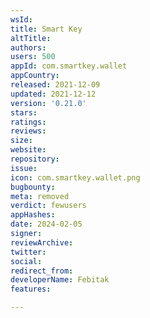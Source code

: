 ```yaml
---
wsId: 
title: Smart Key
altTitle: 
authors: 
users: 500
appId: com.smartkey.wallet
appCountry: 
released: 2021-12-09
updated: 2021-12-12
version: '0.21.0'
stars: 
ratings: 
reviews: 
size: 
website: 
repository: 
issue: 
icon: com.smartkey.wallet.png
bugbounty: 
meta: removed
verdict: fewusers
appHashes: 
date: 2024-02-05
signer: 
reviewArchive: 
twitter: 
social: 
redirect_from: 
developerName: Febitak
features: 

---
```


